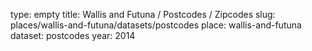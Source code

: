type: empty
title: Wallis and Futuna / Postcodes / Zipcodes
slug: places/wallis-and-futuna/datasets/postcodes
place: wallis-and-futuna
dataset: postcodes
year: 2014
